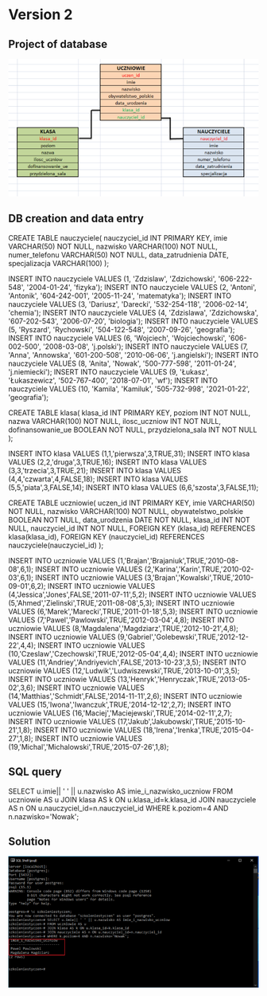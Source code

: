 # **Version 2**




## Project of database

![Version 2](https://github.com/pawelhachula/PostgreSQL/blob/main/Exercise%204/Variant%202/Relacje_zad_2.png)


## DB creation and data entry

CREATE TABLE nauczyciele(
nauczyciel_id INT PRIMARY KEY,
imie VARCHAR(50) NOT NULL,
nazwisko VARCHAR(100) NOT NULL,
numer_telefonu VARCHAR(50) NOT NULL,
data_zatrudnienia DATE,
specjalizacja VARCHAR(100)
);

INSERT INTO nauczyciele VALUES (1, 'Zdzislaw', 'Zdzichowski', '606-222-548', '2004-01-24', 'fizyka');
INSERT INTO nauczyciele VALUES (2, 'Antoni', 'Antonik', '604-242-001', '2005-11-24', 'matematyka');
INSERT INTO nauczyciele VALUES (3, 'Dariusz', 'Darecki', '532-254-118', '2006-02-14', 'chemia');
INSERT INTO nauczyciele VALUES (4, 'Zdzislawa', 'Zdzichowska', '607-202-543', '2006-07-20', 'biologia');
INSERT INTO nauczyciele VALUES (5, 'Ryszard', 'Rychowski', '504-122-548', '2007-09-26', 'geografia');
INSERT INTO nauczyciele VALUES (6, 'Wojciech', 'Wojciechowski', '606-002-500', '2008-03-08', 'j.polski');
INSERT INTO nauczyciele VALUES (7, 'Anna', 'Annowska', '601-200-508', '2010-06-06', 'j.angielski');
INSERT INTO nauczyciele VALUES (8, 'Anita', 'Nowak', '500-777-598', '2011-01-24', 'j.niemiecki');
INSERT INTO nauczyciele VALUES (9, 'Łukasz', 'Łukaszewicz', '502-767-400', '2018-07-01', 'wf');
INSERT INTO nauczyciele VALUES (10, 'Kamila', 'Kamiluk', '505-732-998', '2021-01-22', 'geografia');



CREATE TABLE klasa(
klasa_id INT PRIMARY KEY,
poziom INT NOT NULL,
nazwa VARCHAR(100) NOT NULL,
ilosc_uczniow INT NOT NULL,
dofinansowanie_ue BOOLEAN NOT NULL,
przydzielona_sala INT NOT NULL
);

INSERT INTO klasa VALUES (1,1,'pierwsza',3,TRUE,31);
INSERT INTO klasa VALUES (2,2,'druga',3,TRUE,16);
INSERT INTO klasa VALUES (3,3,'trzecia',3,TRUE,21);
INSERT INTO klasa VALUES (4,4,'czwarta',4,FALSE,18);
INSERT INTO klasa VALUES (5,5,'piata',3,FALSE,14);
INSERT INTO klasa VALUES (6,6,'szosta',3,FALSE,11);

CREATE TABLE uczniowie(
uczen_id INT PRIMARY KEY,
imie VARCHAR(50) NOT NULL,
nazwisko VARCHAR(100) NOT NULL,
obywatelstwo_polskie BOOLEAN NOT NULL,
data_urodzenia DATE NOT NULL,
klasa_id INT NOT NULL,
nauczyciel_id INT NOT NULL,
FOREIGN KEY (klasa_id) REFERENCES klasa(klasa_id),
FOREIGN KEY (nauczyciel_id) REFERENCES nauczyciele(nauczyciel_id)
);

INSERT INTO uczniowie VALUES (1,'Brajan','Brajaniuk',TRUE,'2010-08-08',6,1);
INSERT INTO uczniowie VALUES (2,'Karina','Karin',TRUE,'2010-02-03',6,1);
INSERT INTO uczniowie VALUES (3,'Brajan','Kowalski',TRUE,'2010-09-01',6,2);
INSERT INTO uczniowie VALUES (4,'Jessica','Jones',FALSE,'2011-07-11',5,2);
INSERT INTO uczniowie VALUES (5,'Ahmed','Zielinski',TRUE,'2011-08-08',5,3);
INSERT INTO uczniowie VALUES (6,'Marek','Marecki',TRUE,'2011-01-18',5,3);
INSERT INTO uczniowie VALUES (7,'Pawel','Pawlowski',TRUE,'2012-03-04',4,8);
INSERT INTO uczniowie VALUES (8,'Magdalena','Magdziarz',TRUE,'2012-10-21',4,8);
INSERT INTO uczniowie VALUES (9,'Gabriel','Golebewski',TRUE,'2012-12-22',4,4);
INSERT INTO uczniowie VALUES (10,'Czeslaw','Czechowski',TRUE,'2012-05-04',4,4);
INSERT INTO uczniowie VALUES (11,'Andriey','Andriyevich',FALSE,'2013-10-23',3,5);
INSERT INTO uczniowie VALUES (12,'Ludwik','Ludwiszewski',TRUE,'2013-10-01',3,5);
INSERT INTO uczniowie VALUES (13,'Henryk','Henryczak',TRUE,'2013-05-02',3,6);
INSERT INTO uczniowie VALUES (14,'Matthias','Schmidt',FALSE,'2014-11-11',2,6);
INSERT INTO uczniowie VALUES (15,'Iwona','Iwanczuk',TRUE,'2014-12-12',2,7);
INSERT INTO uczniowie VALUES (16,'Maciej','Maciejewski',TRUE,'2014-02-11',2,7);
INSERT INTO uczniowie VALUES (17,'Jakub','Jakubowski',TRUE,'2015-10-21',1,8);
INSERT INTO uczniowie VALUES (18,'Irena','Irenka',TRUE,'2015-04-27',1,8);
INSERT INTO uczniowie VALUES (19,'Michal','Michalowski',TRUE,'2015-07-26',1,8);
 

## SQL query

SELECT u.imie|| ' ' || u.nazwisko AS imie_i_nazwisko_uczniow 
FROM uczniowie AS u 
JOIN klasa AS k ON u.klasa_id=k.klasa_id 
JOIN nauczyciele AS n ON u.nauczyciel_id=n.nauczyciel_id 
WHERE k.poziom=4 AND n.nazwisko='Nowak';


## Solution

![Solution](https://github.com/pawelhachula/PostgreSQL/blob/main/Exercise%204/Variant%202/Rozwiazanie_2.png)
